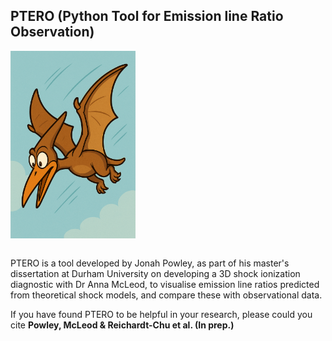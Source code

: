 ## PTERO (Python Tool for Emission line Ratio Observation)

<img width="200" align="center" src="https://raw.githubusercontent.com/jmpowley/ptero/main/PTERO_cartoon.png">

\
PTERO is a tool developed by Jonah Powley, as part of his master's dissertation at Durham University on developing a 3D shock ionization diagnostic with Dr Anna McLeod, to visualise emission line ratios predicted from theoretical shock models, and compare these with observational data. 

If you have found PTERO to be helpful in your research, please could you cite **Powley, McLeod & Reichardt-Chu et al. (In prep.)**